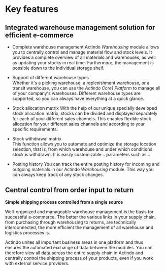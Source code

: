 # Key features

## Integrated warehouse management solution for efficient e-commerce

- Complete warehouse management
    Actindo *Warehousing* module allows you to centrally control and manage material flow and stock levels. It provides a complete overview of all materials and warehouses, as well as updating your stocks in real time. Furthermore, the management is possible down to the individual storage shelf.

- Support of different warehouse types  
    Whether it's a picking warehouse, a replenishment warehouse, or a transit warehouse, you can use the *Actindo Core1 Platform* to manage all of your company's warehouses. Different warehouse types are supported, so you can always have everything at a quick glance. 

- Stock allocation matrix
    With the help of our unique specially developed stock allocation matrix, stocks can be divided and displayed separately for each of your different sales channels. This enables flexible stock allocation for your different sales channels and according to your specific requirements. 

- Stock withdrawal matrix  
    This function allows you to automate and optimize the storage location selection, that is, from which warehouse and under which conditions stock is withdrawn. It is easily customizable... parameters such as...

- Posting history
    You can track the entire posting history for incoming and outgoing materials in our Actindo *Warehousing* module. This way you can always keep track of any stock changes. 


## Central control from order input to return

**Simple shipping process controlled from a single source** 

Well-organized and manageable warehouse management is the basis for successful e-commerce. The better the various links in your supply chain, from purchasing through warehousing to returns, are technically interconnected, the more efficient the management of all warehouse and logistics processes is.

Actindo unites all important business areas in one platform and thus ensures the automated exchange of data between the modules. You can therefore view all data across the entire supply chain in Actindo and centrally control the shipping process of your products, even if you work with external service providers.  

